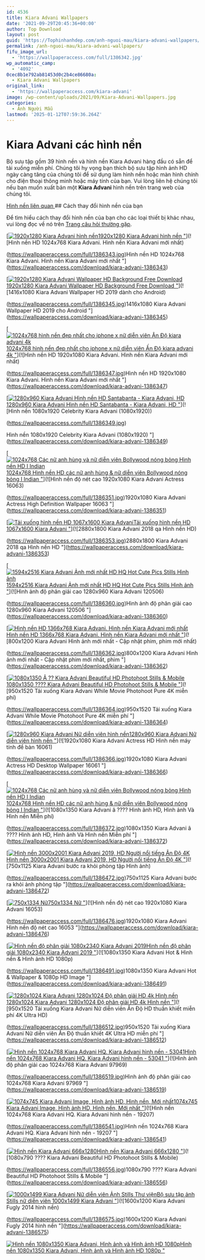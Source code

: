 ```yaml
---
id: 4536
title: Kiara Advani Wallpapers
date: '2021-09-29T20:45:36+00:00'
author: Top Download
layout: post
guid: 'https://Tophinhanhdep.com/anh-nguoi-mau/kiara-advani-wallpapers/'
permalink: /anh-nguoi-mau/kiara-advani-wallpapers/
fifu_image_url:
  - 'https://wallpaperaccess.com/full/1386342.jpg'
wp_automatic_camp:
  - '4092'
0cec8b1e792ab81453d0c2b4ce86680a:
  - Kiara Advani Wallpapers
original_link:
  - 'https://wallpaperaccess.com/kiara-advani'
image: /wp-content/uploads/2021/09/Kiara-Advani-Wallpapers.jpg
categories:
  - Ảnh Người Mẫu
lastmod: '2025-01-12T07:59:36.264Z'
---
```

# Kiara Advani các hình nền

Bộ sưu tập gồm 39 hình nền và hình nền Kiara Advani hàng đầu có sẵn để tải xuống miễn phí. Chúng tôi hy vọng bạn thích bộ sưu tập hình ảnh HD ngày càng tăng của chúng tôi để sử dụng làm hình nền hoặc màn hình chính cho điện thoại thông minh hoặc máy tính của bạn. Vui lòng liên hệ chúng tôi nếu bạn muốn xuất bản một **Kiara Advani** hình nền trên trang web của chúng tôi.

[Hình nền liên quan ](#related) ## Cách thay đổi hình nền của bạn

Để tìm hiểu cách thay đổi hình nền của bạn cho các loại thiết bị khác nhau, vui lòng đọc về nó trên [Trang câu hỏi thường gặp](https://tophinhanhdep.com/faq/).

  
[[![1920x1280 Kiara Advani hình nền](https://wallpaperaccess.com/full/1386342.jpg)1920x1280 Kiara Advani hình nền "](https://wallpaperaccess.com/download/kiara-advani-1386342)](![Hình nền HD 1024x768 Kiara Advani.  Hình nền Kiara Advani mới nhất)

(https://wallpaperaccess.com/full/1386343.jpg)Hình nền HD 1024x768 Kiara Advani. Hình nền Kiara Advani mới nhất "](https://wallpaperaccess.com/download/kiara-advani-1386343)

[[![1920x1280 Kiara Advani Wallpaper HD Background Free Download](https://wallpaperaccess.com/full/1386344.jpg)1920x1280 Kiara Advani Wallpaper HD Background Free Download "](https://wallpaperaccess.com/download/kiara-advani-1386344)](![1416x1080 Kiara Advani Wallpaper HD 2019 dành cho Android)

(https://wallpaperaccess.com/full/1386345.jpg)1416x1080 Kiara Advani Wallpaper HD 2019 cho Android "](https://wallpaperaccess.com/download/kiara-advani-1386345)

[[![1024x768 hình nền đẹp nhất cho iphone x nữ diễn viên Ấn Độ kiara advani 4k](https://wallpaperaccess.com/full/1386346.jpg)1024x768 hình nền đẹp nhất cho iphone x nữ diễn viên Ấn Độ kiara advani 4k "](https://wallpaperaccess.com/download/kiara-advani-1386346)](![Hình nền HD 1920x1080 Kiara Advani.  Hình nền Kiara Advani mới nhất)

(https://wallpaperaccess.com/full/1386347.jpg)Hình nền HD 1920x1080 Kiara Advani. Hình nền Kiara Advani mới nhất "](https://wallpaperaccess.com/download/kiara-advani-1386347)

[[![1280x960 Kiara Advani Hình nền HD Santabanta - Kiara Advani, HD](https://wallpaperaccess.com/full/1386348.jpg)1280x960 Kiara Advani Hình nền HD Santabanta - Kiara Advani, HD "](https://wallpaperaccess.com/download/kiara-advani-1386348)](![Hình nền 1080x1920 Celebrity Kiara Advani (1080x1920))

(https://wallpaperaccess.com/full/1386349.jpg)

Hình nền 1080x1920 Celebrity Kiara Advani (1080x1920) "](https://wallpaperaccess.com/download/kiara-advani-1386349)

[[![1024x768 Các nữ anh hùng và nữ diễn viên Bollywood nóng bỏng Hình nền HD I Indian](https://wallpaperaccess.com/full/1386350.jpg)1024x768 Hình nền HD các nữ anh hùng &amp; nữ diễn viên Bollywood nóng bỏng I Indian "](https://wallpaperaccess.com/download/kiara-advani-1386350)](![Hình nền độ nét cao 1920x1080 Kiara Advani Actress 16063)

(https://wallpaperaccess.com/full/1386351.jpg)1920x1080 Kiara Advani Actress High Definition Wallpaper 16063 "](https://wallpaperaccess.com/download/kiara-advani-1386351)

[[![Tải xuống hình nền HD 1067x1600 Kiara Advani](https://wallpaperaccess.com/full/1386352.jpg)Tải xuống hình nền HD 1067x1600 Kiara Advani "](https://wallpaperaccess.com/download/kiara-advani-1386352)](![2880x1800 Kiara Advani 2018 qa Hình nền HD)

(https://wallpaperaccess.com/full/1386353.jpg)2880x1800 Kiara Advani 2018 qa Hình nền HD "](https://wallpaperaccess.com/download/kiara-advani-1386353)

[[![1594x2516 Kiara Advani Ảnh mới nhất HD HQ Hot Cute Pics Stills Hình ảnh](https://wallpaperaccess.com/full/1386359.jpg)1594x2516 Kiara Advani Ảnh mới nhất HD HQ Hot Cute Pics Stills Hình ảnh "](https://wallpaperaccess.com/download/kiara-advani-1386359)](![Hình ảnh độ phân giải cao 1280x960 Kiara Advani 120506)

(https://wallpaperaccess.com/full/1386360.jpg)Hình ảnh độ phân giải cao 1280x960 Kiara Advani 120506 "](https://wallpaperaccess.com/download/kiara-advani-1386360)

[[![Hình nền HD 1366x768 Kiara Advani.  Hình nền Kiara Advani mới nhất](https://wallpaperaccess.com/full/1386361.jpg)Hình nền HD 1366x768 Kiara Advani. Hình nền Kiara Advani mới nhất "](https://wallpaperaccess.com/download/kiara-advani-1386361)](![800x1200 Kiara Advani Hình ảnh mới nhất - Cập nhật phim, phim mới nhất)

(https://wallpaperaccess.com/full/1386362.jpg)800x1200 Kiara Advani Hình ảnh mới nhất - Cập nhật phim mới nhất, phim "](https://wallpaperaccess.com/download/kiara-advani-1386362)

[[![1080x1350 Â ??  Kiara Advani Beautiful HD Photohoot Stills & Mobile](https://wallpaperaccess.com/full/1386363.jpg)1080x1350 ???? Kiara Advani Beautiful HD Photohoot Stills &amp; Mobile "](https://wallpaperaccess.com/download/kiara-advani-1386363)](![950x1520 Tải xuống Kiara Advani While Movie Photohoot Pure 4K miễn phí)

(https://wallpaperaccess.com/full/1386364.jpg)950x1520 Tải xuống Kiara Advani While Movie Photohoot Pure 4K miễn phí "](https://wallpaperaccess.com/download/kiara-advani-1386364)

[[![1280x960 Kiara Advani Nữ diễn viên hình nền](https://wallpaperaccess.com/full/1386365.jpg)1280x960 Kiara Advani Nữ diễn viên hình nền "](https://wallpaperaccess.com/download/kiara-advani-1386365)](![1920x1080 Kiara Advani Actress HD Hình nền máy tính để bàn 16061)

(https://wallpaperaccess.com/full/1386366.jpg)1920x1080 Kiara Advani Actress HD Desktop Wallpaper 16061 "](https://wallpaperaccess.com/download/kiara-advani-1386366)

[[![1024x768 Các nữ anh hùng và nữ diễn viên Bollywood nóng bỏng Hình nền HD I Indian](https://wallpaperaccess.com/full/1386367.jpg)1024x768 Hình nền HD các nữ anh hùng &amp; nữ diễn viên Bollywood nóng bỏng I Indian "](https://wallpaperaccess.com/download/kiara-advani-1386367)](![1080x1350 Kiara Advani â ????  Hình ảnh HD, Hình ảnh Và Hình nền Miễn phí)

(https://wallpaperaccess.com/full/1386372.jpg)1080x1350 Kiara Advani â ???? Hình ảnh HD, Hình ảnh Và Hình nền Miễn phí "](https://wallpaperaccess.com/download/kiara-advani-1386372)

[[![Hình nền 3000x2001 Kiara Advani 2019, HD Người nổi tiếng Ấn Độ 4K](https://wallpaperaccess.com/full/1386447.jpg)Hình nền 3000x2001 Kiara Advani 2019, HD Người nổi tiếng Ấn Độ 4K "](https://wallpaperaccess.com/download/kiara-advani-1386447)](![750x1125 Kiara Advani bước ra khỏi phòng tập Hình ảnh)

(https://wallpaperaccess.com/full/1386472.jpg)750x1125 Kiara Advani bước ra khỏi ảnh phòng tập "](https://wallpaperaccess.com/download/kiara-advani-1386472)

[[![750x1334 Nữ](https://wallpaperaccess.com/full/1386474.png)750x1334 Nữ "](https://wallpaperaccess.com/download/kiara-advani-1386474)](![Hình nền độ nét cao 1920x1080 Kiara Advani 16053)

(https://wallpaperaccess.com/full/1386476.jpg)1920x1080 Kiara Advani Hình nền độ nét cao 16053 "](https://wallpaperaccess.com/download/kiara-advani-1386476)

[[![Hình nền độ phân giải 1080x2340 Kiara Advani 2019](https://wallpaperaccess.com/full/1386480.jpg)Hình nền độ phân giải 1080x2340 Kiara Advani 2019 "](https://wallpaperaccess.com/download/kiara-advani-1386480)](![1080x1350 Kiara Advani Hot & Hình nền & Hình ảnh HD 1080p)

(https://wallpaperaccess.com/full/1386491.jpg)1080x1350 Kiara Advani Hot &amp; Wallpaper &amp; 1080p HD Image "](https://wallpaperaccess.com/download/kiara-advani-1386491)

[[![1280x1024 Kiara Advani 1280x1024 Độ phân giải HD 4k Hình nền](https://wallpaperaccess.com/full/1386501.jpg) 1280x1024 Kiara Advani 1280x1024 Độ phân giải HD 4k Hình nền "](https://wallpaperaccess.com/download/kiara-advani-1386501)](![950x1520 Tải xuống Kiara Advani Nữ diễn viên Ấn Độ HD thuần khiết miễn phí 4K Ultra HD)

(https://wallpaperaccess.com/full/1386512.jpg)950x1520 Tải xuống Kiara Advani Nữ diễn viên Ấn Độ thuần khiết 4K Ultra HD miễn phí "](https://wallpaperaccess.com/download/kiara-advani-1386512)

[[![Hình nền 1024x768 Kiara Advani HQ.  Kiara Advani hình nền - 53041](https://wallpaperaccess.com/full/1386518.jpg)Hình nền 1024x768 Kiara Advani HQ. Kiara Advani hình nền - 53041 "](https://wallpaperaccess.com/download/kiara-advani-1386518)](![Hình ảnh độ phân giải cao 1024x768 Kiara Advani 97969)

(https://wallpaperaccess.com/full/1386519.jpg)Hình ảnh độ phân giải cao 1024x768 Kiara Advani 97969 "](https://wallpaperaccess.com/download/kiara-advani-1386519)

[[![1074x745 Kiara Advani Image, Hình ảnh HD, Hình nền, Mới nhất](https://wallpaperaccess.com/full/1386534.jpg)1074x745 Kiara Advani Image, Hình ảnh HD, Hình nền, Mới nhất "](https://wallpaperaccess.com/download/kiara-advani-1386534)](![Hình nền 1024x768 Kiara Advani HQ.  Kiara Advani hình nền - 19207)

(https://wallpaperaccess.com/full/1386541.jpg)Hình nền 1024x768 Kiara Advani HQ. Kiara Advani hình nền - 19207 "](https://wallpaperaccess.com/download/kiara-advani-1386541)

[[![Hình nền Kiara Advani 666x1280](https://wallpaperaccess.com/full/1386544.jpg)Hình nền Kiara Advani 666x1280 "](https://wallpaperaccess.com/download/kiara-advani-1386544)](![1080x790 ????  Kiara Advani Beautiful HD Photohoot Stills & Mobile)

(https://wallpaperaccess.com/full/1386556.jpg)1080x790 ???? Kiara Advani Beautiful HD Photohoot Stills &amp; Mobile "](https://wallpaperaccess.com/download/kiara-advani-1386556)

[[![1000x1499 Kiara Advani Nữ diễn viên Ảnh Stills Thư viện](https://wallpaperaccess.com/full/1386573.jpg)Bộ sưu tập ảnh Stills nữ diễn viên 1000x1499 Kiara Advani "](https://wallpaperaccess.com/download/kiara-advani-1386573)](![1600x1200 Kiara Advani Fugly 2014 hình nền)

(https://wallpaperaccess.com/full/1386575.jpg)1600x1200 Kiara Advani Fugly 2014 hình nền "](https://wallpaperaccess.com/download/kiara-advani-1386575)

[![Hình nền 1080x1350 Kiara Advani, Hình ảnh và Hình ảnh HD 1080p](https://wallpaperaccess.com/full/1386580.jpg)Hình nền 1080x1350 Kiara Advani, Hình ảnh và Hình ảnh HD 1080p "](https://wallpaperaccess.com/download/kiara-advani-1386580)
